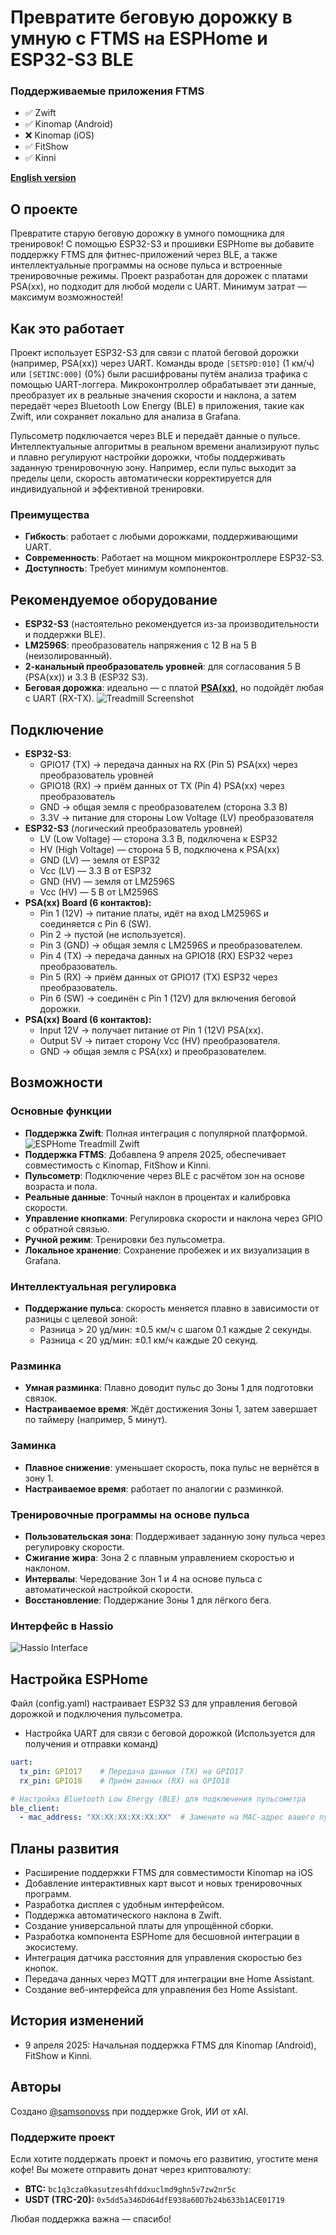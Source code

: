 # Превратите беговую дорожку в умную с FTMS на ESPHome и ESP32-S3 BLE

### Поддерживаемые приложения FTMS
- :white_check_mark: Zwift
- :white_check_mark: Kinomap (Android)
- :x: Kinomap (iOS)
- :white_check_mark: FitShow
- :white_check_mark: Kinni

**[English version](README.md)**

## О проекте
Превратите старую беговую дорожку в умного помощника для тренировок! С помощью ESP32-S3 и прошивки ESPHome вы добавите поддержку FTMS для фитнес-приложений через BLE, а также интеллектуальные программы на основе пульса и встроенные тренировочные режимы. Проект разработан для дорожек с платами PSA(xx), но подходит для любой модели с UART. Минимум затрат — максимум возможностей!

## Как это работает
Проект использует ESP32-S3 для связи с платой беговой дорожки (например, PSA(xx)) через UART. Команды вроде `[SETSPD:010]` (1 км/ч) или `[SETINC:000]` (0%) были расшифрованы путём анализа трафика с помощью UART-логгера. Микроконтроллер обрабатывает эти данные, преобразует их в реальные значения скорости и наклона, а затем передаёт через Bluetooth Low Energy (BLE) в приложения, такие как Zwift, или сохраняет локально для анализа в Grafana.

Пульсометр подключается через BLE и передаёт данные о пульсе. Интеллектуальные алгоритмы в реальном времени анализируют пульс и плавно регулируют настройки дорожки, чтобы поддерживать заданную тренировочную зону. Например, если пульс выходит за пределы цели, скорость автоматически корректируется для индивидуальной и эффективной тренировки.

### Преимущества
- **Гибкость**: работает с любыми дорожками, поддерживающими UART.
- **Современность**: Работает на мощном микроконтроллере ESP32-S3.
- **Доступность**: Требует минимум компонентов.

## Рекомендуемое оборудование
- **ESP32-S3** (настоятельно рекомендуется из-за производительности и поддержки BLE).
- **LM2596S**: преобразователь напряжения с 12 В на 5 В (неизолированный).
- **2-канальный преобразователь уровней**: для согласования 5 В (PSA(xx)) и 3.3 В (ESP32 S3).
- **Беговая дорожка**: идеально — с платой **[PSA(xx)](image/PSA(XX)H.jpg)**, но подойдёт любая с UART (RX-TX).
 ![Treadmill Screenshot](image/PSA(XX)H.jpg)

## Подключение
- **ESP32-S3**:
  - GPIO17 (TX) → передача данных на RX (Pin 5) PSA(xx) через преобразователь уровней
  - GPIO18 (RX) → приём данных от TX (Pin 4) PSA(xx) через преобразователь
  - GND → общая земля с преобразователем (сторона 3.3 В)
  - 3.3V → питание для стороны Low Voltage (LV) преобразователя
- **ESP32-S3** (логический преобразователь уровней)
  - LV (Low Voltage) — сторона 3.3 В, подключена к ESP32
  - HV (High Voltage) — сторона 5 В, подключена к PSA(xx)
  - GND (LV) — земля от ESP32
  - Vcc (LV) — 3.3 В от ESP32
  - GND (HV) — земля от LM2596S
  - Vcc (HV) — 5 В от LM2596S
- **PSA(xx) Board (6 контактов):**
  - Pin 1 (12V) → питание платы, идёт на вход LM2596S и соединяется с Pin 6 (SW).
  - Pin 2 → пустой (не используется).
  - Pin 3 (GND) → общая земля с LM2596S и преобразователем.
  - Pin 4 (TX) → передача данных на GPIO18 (RX) ESP32 через преобразователь.
  - Pin 5 (RX) → приём данных от GPIO17 (TX) ESP32 через преобразователь.
  - Pin 6 (SW) → соединён с Pin 1 (12V) для включения беговой дорожки.
- **PSA(xx) Board (6 контактов):**
  - Input 12V → получает питание от Pin 1 (12V) PSA(xx).
  - Output 5V → питает сторону Vcc (HV) преобразователя.
  - GND → общая земля с PSA(xx) и преобразователем.
    
## Возможности
### Основные функции
- **Поддержка Zwift**: Полная интеграция с популярной платформой.
  ![ESPHome Treadmill Zwift](image/Zwift.gif)
- **Поддержка FTMS**: Добавлена 9 апреля 2025, обеспечивает совместимость с Kinomap, FitShow и Kinni.
- **Пульсометр**: Подключение через BLE с расчётом зон на основе возраста и пола.
- **Реальные данные**: Точный наклон в процентах и калибровка скорости.
- **Управление кнопками**: Регулировка скорости и наклона через GPIO с обратной связью.
- **Ручной режим**: Тренировки без пульсометра.
- **Локальное хранение**: Сохранение пробежек и их визуализация в Grafana.

### Интеллектуальная регулировка
- **Поддержание пульса**: скорость меняется плавно в зависимости от разницы с целевой зоной:
  - Разница > 20 уд/мин: ±0.5 км/ч с шагом 0.1 каждые 2 секунды.
  - Разница < 20 уд/мин: ±0.1 км/ч каждые 20 секунд.

### Разминка
- **Умная разминка**: Плавно доводит пульс до Зоны 1 для подготовки связок.
- **Настраиваемое время**: Ждёт достижения Зоны 1, затем завершает по таймеру (например, 5 минут).

### Заминка
- **Плавное снижение**: уменьшает скорость, пока пульс не вернётся в зону 1.
- **Настраиваемое время**: работает по аналогии с разминкой.

### Тренировочные программы на основе пульса
- **Пользовательская зона**: Поддерживает заданную зону пульса через регулировку скорости.
- **Сжигание жира**: Зона 2 с плавным управлением скоростью и наклоном.
- **Интервалы**: Чередование Зон 1 и 4 на основе пульса с автоматической настройкой скорости.
- **Восстановление**: Поддержание Зоны 1 для лёгкого бега.
  
### Интерфейс в Hassio
![Hassio Interface](image/hassio.png)
  
## Настройка ESPHome
Файл (config.yaml) настраивает ESP32 S3 для управления беговой дорожкой и подключения пульсометра.
- Настройка UART для связи с беговой дорожкой (Используется для получения и отправки команд)
```yaml
uart:
  tx_pin: GPIO17    # Передача данных (TX) на GPIO17
  rx_pin: GPIO18    # Приём данных (RX) на GPIO18

# Настройка Bluetooth Low Energy (BLE) для подключения пульсометра
ble_client:
  - mac_address: "XX:XX:XX:XX:XX:XX"  # Замените на MAC-адрес вашего пульсометра
```
## Планы развития
- Расширение поддержки FTMS для совместимости Kinomap на iOS
- Добавление интерактивных карт высот и новых тренировочных программ.
- Разработка дисплея с удобным интерфейсом.
- Поддержка автоматического наклона в Zwift.
- Создание универсальной платы для упрощённой сборки.
- Разработка компонента ESPHome для бесшовной интеграции в экосистему.
- Интеграция датчика расстояния для управления скоростью без кнопок.
- Передача данных через MQTT для интеграции вне Home Assistant.
- Создание веб-интерфейса для управления без Home Assistant.

## История изменений
- 9 апреля 2025: Начальная поддержка FTMS для Kinomap (Android), FitShow и Kinni.

## Авторы
Создано [@samsonovss](https://t.me/samsonovss) при поддержке Grok, ИИ от xAI.

### **Поддержите проект**  
Если хотите поддержать проект и помочь его развитию, угостите меня кофе! Вы можете отправить донат через криптовалюту:
- **BTC:** `bc1q3cza0kasutzes4hfddxuclmd9ghn5v7zw2nr5c`  
- **USDT (TRC-20):** `0x5dd5a346Dd64dfE938a60D7b24b633b1ACE01719`
  
Любая поддержка важна — спасибо!

